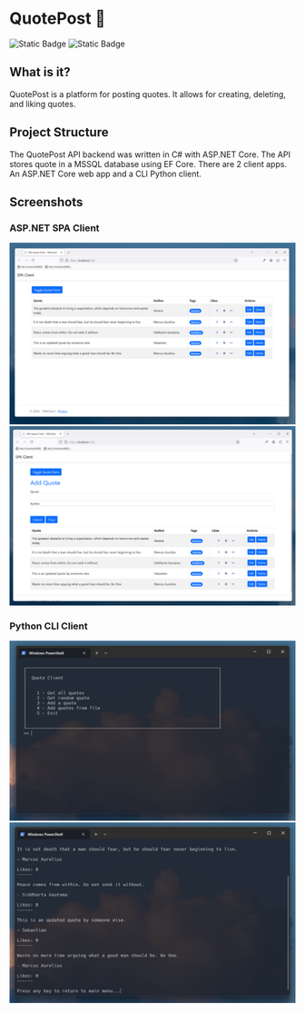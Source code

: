 # QuotePost 📜
![Static Badge](https://img.shields.io/badge/.NET-8.0.300-purple?style=flat&logo=csharp&logoColor=white)
![Static Badge](https://img.shields.io/badge/Python-3.11.8-blue?style=flat&logo=python&logoColor=white)
## What is it?
QuotePost is a platform for posting quotes. It allows for creating, deleting, and liking quotes.

## Project Structure
The QuotePost API backend was written in C# with ASP.NET Core. The API stores quote in a MSSQL database using EF Core. There are 2 client apps. An ASP.NET Core web app and a CLI Python client.

## Screenshots
### ASP.NET SPA Client
![SPAList](img/SPA-client-list-quotes.png "SPA List")
![SPAForm](img/SPA-client-quote-form.png "SPA Form")
### Python CLI Client
![PythonMenu](img/Py-client-main-menu.png "Python Main Menu")
![PythonList](img/Py-client-list-quotes.png "Python List")
